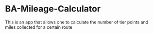 BA-Mileage-Calculator
=====================

This is an app that allows one to calculate the number of tier points and miles collected for a certain route
